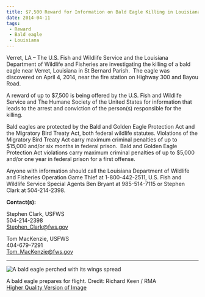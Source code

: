 ```yaml
---
title: $7,500 Reward for Information on Bald Eagle Killing in Louisiana
date: 2014-04-11
tags:
 - Reward
 - Bald eagle
 - Louisiana
---
```


Verret, LA – The U.S. Fish and Wildlife Service and the Louisiana Department of Wildlife and Fisheries are investigating the killing of a bald eagle near Verret, Louisiana in St Bernard Parish.  The eagle was discovered on April 4, 2014, near the fire station on Highway 300 and Bayou Road.

A reward of up to $7,500 is being offered by the U.S. Fish and Wildlife Service and The Humane Society of the United States for information that leads to the arrest and conviction of the person(s) responsible for the killing.

Bald eagles are protected by the Bald and Golden Eagle Protection Act and the Migratory Bird Treaty Act, both federal wildlife statutes. Violations of the Migratory Bird Treaty Act carry maximum criminal penalties of up to $15,000 and/or six months in federal prison.  Bald and Golden Eagle Protection Act violations carry maximum criminal penalties of up to $5,000 and/or one year in federal prison for a first offense.  

Anyone with information should call the Louisiana Department of Wildlife and Fisheries Operation Game Thief at 1-800-442-2511, U.S. Fish and Wildlife Service Special Agents Ben Bryant at 985-514-7115 or Stephen Clark at 504-214-2398.


**Contact(s):**  

Stephen Clark, USFWS  
504-214-2398  
[Stephen_Clark@fws.gov](mailto:Stephen_Clark@fws.gov)

Tom MacKenzie, USFWS  
404-679-7291  
[Tom_MacKenzie@fws.gov](mailto:Tom_MacKenzie@fws.gov)

* * *

![A bald eagle perched with its wings spread](images/newsUploads/newsThumbs/newsImageThumb16731837-F95F-6331-C3407E693C2794D1.jpg)

A bald eagle prepares for flight. Credit: Richard Keen / RMA  
[Higher Quality Version of Image](https://flic.kr/p/8kSVSY)
